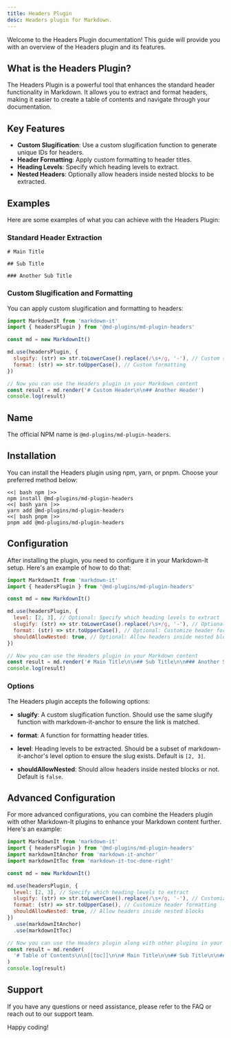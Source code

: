 ```yaml
---
title: Headers Plugin
desc: Headers plugin for Markdown.
---
```


Welcome to the Headers Plugin documentation! This guide will provide you with an overview of the Headers plugin and its features.

## What is the Headers Plugin?

The Headers Plugin is a powerful tool that enhances the standard header functionality in Markdown. It allows you to extract and format headers, making it easier to create a table of contents and navigate through your documentation.

## Key Features

- **Custom Slugification**: Use a custom slugification function to generate unique IDs for headers.
- **Header Formatting**: Apply custom formatting to header titles.
- **Heading Levels**: Specify which heading levels to extract.
- **Nested Headers**: Optionally allow headers inside nested blocks to be extracted.

## Examples

Here are some examples of what you can achieve with the Headers Plugin:

### Standard Header Extraction

```markup
# Main Title

## Sub Title

### Another Sub Title
```

### Custom Slugification and Formatting

You can apply custom slugification and formatting to headers:

```javascript
import MarkdownIt from 'markdown-it'
import { headersPlugin } from '@md-plugins/md-plugin-headers'

const md = new MarkdownIt()

md.use(headersPlugin, {
  slugify: (str) => str.toLowerCase().replace(/\s+/g, '-'), // Custom slugification
  format: (str) => str.toUpperCase(), // Custom formatting
})

// Now you can use the Headers plugin in your Markdown content
const result = md.render('# Custom Header\n\n## Another Header')
console.log(result)
```

## Name

The official NPM name is `@md-plugins/md-plugin-headers`.

## Installation

You can install the Headers plugin using npm, yarn, or pnpm. Choose your preferred method below:

```tabs
<<| bash npm |>>
npm install @md-plugins/md-plugin-headers
<<| bash yarn |>>
yarn add @md-plugins/md-plugin-headers
<<| bash pnpm |>>
pnpm add @md-plugins/md-plugin-headers
```

## Configuration

After installing the plugin, you need to configure it in your Markdown-It setup. Here's an example of how to do that:

```javascript
import MarkdownIt from 'markdown-it'
import { headersPlugin } from '@md-plugins/md-plugin-headers'

const md = new MarkdownIt()

md.use(headersPlugin, {
  level: [2, 3], // Optional: Specify which heading levels to extract
  slugify: (str) => str.toLowerCase().replace(/\s+/g, '-'), // Optional: Customize slugification
  format: (str) => str.toUpperCase(), // Optional: Customize header formatting
  shouldAllowNested: true, // Optional: Allow headers inside nested blocks
})

// Now you can use the Headers plugin in your Markdown content
const result = md.render('# Main Title\n\n## Sub Title\n\n### Another Sub Title')
console.log(result)
```

### Options

The Headers plugin accepts the following options:

- **slugify**: A custom slugification function. Should use the same slugify function with markdown-it-anchor to ensure the link is matched.
- **format**: A function for formatting header titles.
- **level**: Heading levels to be extracted. Should be a subset of markdown-it-anchor's level option to ensure the slug exists. Default is `[2, 3]`.

- **shouldAllowNested**: Should allow headers inside nested blocks or not. Default is `false`.

## Advanced Configuration

For more advanced configurations, you can combine the Headers plugin with other Markdown-It plugins to enhance your Markdown content further. Here's an example:

```javascript
import MarkdownIt from 'markdown-it'
import { headersPlugin } from '@md-plugins/md-plugin-headers'
import markdownItAnchor from 'markdown-it-anchor'
import markdownItToc from 'markdown-it-toc-done-right'

const md = new MarkdownIt()

md.use(headersPlugin, {
  level: [2, 3], // Specify which heading levels to extract
  slugify: (str) => str.toLowerCase().replace(/\s+/g, '-'), // Customize slugification
  format: (str) => str.toUpperCase(), // Customize header formatting
  shouldAllowNested: true, // Allow headers inside nested blocks
})
  .use(markdownItAnchor)
  .use(markdownItToc)

// Now you can use the Headers plugin along with other plugins in your Markdown content
const result = md.render(
  '# Table of Contents\n\n[[toc]]\n\n# Main Title\n\n## Sub Title\n\n### Another Sub Title',
)
console.log(result)
```

## Support

If you have any questions or need assistance, please refer to the FAQ or reach out to our support team.

Happy coding!
